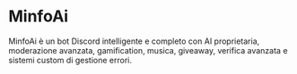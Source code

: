 # MinfoAi
MinfoAi è un bot Discord intelligente e completo con AI proprietaria, moderazione avanzata, gamification, musica, giveaway, verifica avanzata e sistemi custom di gestione errori.
